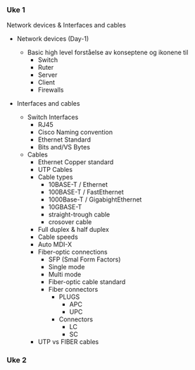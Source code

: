 
### Uke 1 

Network devices & Interfaces and cables

- Network devices (Day-1)
	- Basic high level forståelse av konseptene og ikonene til
		- Switch
		- Ruter
		- Server
		- Client
		- Firewalls

- Interfaces and cables
	- Switch Interfaces
		- RJ45
		- Cisco Naming convention
		- Ethernet Standard
		- Bits and/VS Bytes 
	- Cables
		- Ethernet Copper standard
		- UTP Cables
		- Cable types
			- 10BASE-T / Ethernet
			- 100BASE-T / FastEthernet
			- 1000Base-T / GigabightEthernet
			- 10GBASE-T
			- straight-trough cable
			- crosover cable
		- Full duplex & half duplex
		- Cable speeds
		- Auto MDI-X
		- Fiber-optic connections
			- SFP (Smal Form Factors)
			- Single mode
			- Multi mode
			- Fiber-optic cable standard
			- Fiber connectors
				- PLUGS
					- APC
					- UPC
				- Connectors
					- LC
					- SC
		- UTP vs FIBER cables


### Uke 2





